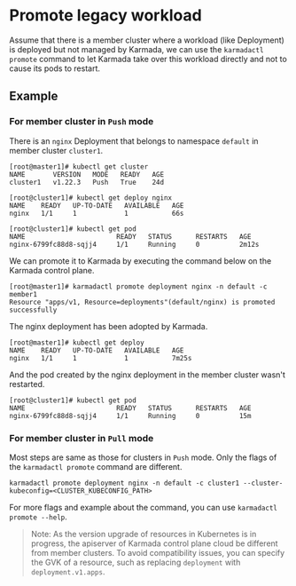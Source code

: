 # Promote legacy workload

Assume that there is a member cluster where a workload (like Deployment) is deployed but not managed by Karmada, we can use the `karmadactl promote` command to let Karmada take over this workload directly and not to cause its pods to restart.

## Example

### For member cluster in `Push` mode
There is an `nginx` Deployment that belongs to namespace `default` in member cluster `cluster1`.

```
[root@master1]# kubectl get cluster
NAME       VERSION   MODE   READY   AGE
cluster1   v1.22.3   Push   True    24d
```

```
[root@cluster1]# kubectl get deploy nginx
NAME    READY   UP-TO-DATE   AVAILABLE   AGE
nginx   1/1     1            1           66s

[root@cluster1]# kubectl get pod
NAME                       READY   STATUS      RESTARTS   AGE
nginx-6799fc88d8-sqjj4     1/1     Running     0          2m12s
```

We can promote it to Karmada by executing the command below on the Karmada control plane.

```
[root@master1]# karmadactl promote deployment nginx -n default -c member1
Resource "apps/v1, Resource=deployments"(default/nginx) is promoted successfully
```

The nginx deployment has been adopted by Karmada.

```
[root@master1]# kubectl get deploy
NAME    READY   UP-TO-DATE   AVAILABLE   AGE
nginx   1/1     1            1           7m25s
```

And the pod created by the nginx deployment in the member cluster wasn't restarted.

```
[root@cluster1]# kubectl get pod
NAME                       READY   STATUS      RESTARTS   AGE
nginx-6799fc88d8-sqjj4     1/1     Running     0          15m
```

### For member cluster in `Pull` mode
Most steps are same as those for clusters in `Push` mode. Only the flags of the `karmadactl promote` command are different.

```
karmadactl promote deployment nginx -n default -c cluster1 --cluster-kubeconfig=<CLUSTER_KUBECONFIG_PATH>
```

For more flags and example about the command, you can use `karmadactl promote --help`.

> Note: As the version upgrade of resources in Kubernetes is in progress, the apiserver of Karmada control plane cloud be different from member clusters. To avoid compatibility issues, you can specify the GVK of a resource, such as replacing `deployment` with `deployment.v1.apps`.